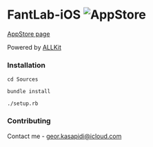 # FantLab-iOS ![AppStore](https://img.shields.io/itunes/v/1444604860.svg)

[AppStore page](https://itunes.apple.com/ru/app/fantlab/id1444604860?mt=8)

Powered by [ALLKit](https://github.com/geor-kasapidi/ALLKit)

### Installation

```
cd Sources

bundle install

./setup.rb
```

### Contributing

Contact me - [geor.kasapidi@icloud.com](mailto:geor.kasapidi@icloud.com)
